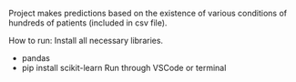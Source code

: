 Project makes predictions based on the existence of various conditions of hundreds of patients (included in csv file). 

How to run:
Install all necessary libraries. 
- pandas
- pip install scikit-learn
Run through VSCode or terminal 
